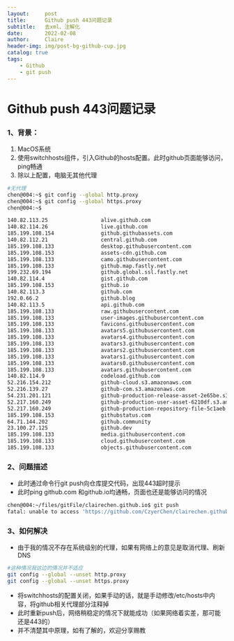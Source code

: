 ```yaml
---
layout:     post
title:      Github push 443问题记录
subtitle:   去xml、注解化
date:       2022-02-08
author:     Claire
header-img: img/post-bg-github-cup.jpg
catalog: true
tags:
    - Github
    - git push
---
```


#  Github push 443问题记录

### 1、背景：
1. MacOS系统
2. 使用switchhosts组件，引入Github的hosts配置。此时github页面能够访问，ping畅通
3. 除以上配置，电脑无其他代理
   
```bash
#无代理
chen@004:~$ git config --global http.proxy
chen@004:~$ git config --global https.proxy
chen@004:~$ 
```

```bash
140.82.113.25                 alive.github.com
140.82.114.26                 live.github.com
185.199.108.154               github.githubassets.com
140.82.112.21                 central.github.com
185.199.108.133               desktop.githubusercontent.com
185.199.108.153               assets-cdn.github.com
185.199.108.133               camo.githubusercontent.com
185.199.108.133               github.map.fastly.net
199.232.69.194                github.global.ssl.fastly.net
140.82.114.4                  gist.github.com
185.199.108.153               github.io
140.82.113.3                  github.com
192.0.66.2                    github.blog
140.82.113.5                  api.github.com
185.199.108.133               raw.githubusercontent.com
185.199.108.133               user-images.githubusercontent.com
185.199.108.133               favicons.githubusercontent.com
185.199.108.133               avatars5.githubusercontent.com
185.199.108.133               avatars4.githubusercontent.com
185.199.108.133               avatars3.githubusercontent.com
185.199.108.133               avatars2.githubusercontent.com
185.199.108.133               avatars1.githubusercontent.com
185.199.108.133               avatars0.githubusercontent.com
185.199.108.133               avatars.githubusercontent.com
140.82.114.9                  codeload.github.com
52.216.154.212                github-cloud.s3.amazonaws.com
52.216.139.27                 github-com.s3.amazonaws.com
54.231.201.121                github-production-release-asset-2e65be.s3.amazonaws.com
52.217.160.249                github-production-user-asset-6210df.s3.amazonaws.com
52.217.160.249                github-production-repository-file-5c1aeb.s3.amazonaws.com
185.199.108.153               githubstatus.com
64.71.144.202                 github.community
23.100.27.125                 github.dev
185.199.108.133               media.githubusercontent.com
185.199.108.133               cloud.githubusercontent.com
185.199.108.133               objects.githubusercontent.com

```

### 2、问题描述

- 此时通过命令行git push向仓库提交代码，出现443超时提示
- 此时ping github.com 和github.io均通畅，页面也还是能够访问的情况

```bash
chen@004:~/files/gitFile/clairechen.github.io$ git push
fatal: unable to access 'https://github.com/CzyerChen/clairechen.github.io.git/': LibreSSL SSL_connect: SSL_ERROR_SYSCALL in connection to github.com:443 
```

### 3、如何解决

- 由于我的情况不存在系统级别的代理，如果有网络上的意见是取消代理、刷新DNS

```bash
#这种情况我这边的情况并不适应
git config --global --unset http.proxy
git config --global --unset https.proxy
```

- 将switchhosts的配置关闭，如果手动的话，就是手动修改/etc/hosts中内容，将github相关代理部分注释掉
- 此时重新push后，网络稍稳定的情况下就能成功（如果网络着实差，那可能还是443的）
- 并不清楚其中原理，如有了解的，欢迎分享赐教